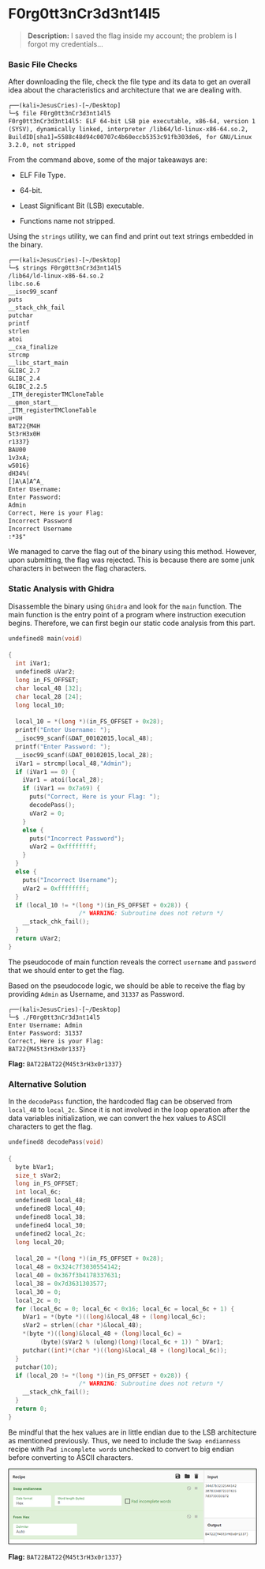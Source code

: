 # **F0rg0tt3nCr3d3nt14l5**   

> **Description:** I saved the flag inside my account; the problem is I forgot my credentials…

### Basic File Checks

After downloading the file, check the file type and its data to get an overall idea about the characteristics and architecture that we are dealing with.

```
┌──(kali💀JesusCries)-[~/Desktop]
└─$ file F0rg0tt3nCr3d3nt14l5 
F0rg0tt3nCr3d3nt14l5: ELF 64-bit LSB pie executable, x86-64, version 1 (SYSV), dynamically linked, interpreter /lib64/ld-linux-x86-64.so.2, BuildID[sha1]=5588c48d94c00707c4b60eccb5353c91fb303de6, for GNU/Linux 3.2.0, not stripped
```

From the command above, some of the major takeaways are:

- ELF File Type.

- 64-bit.
- Least Significant Bit (LSB) executable.
- Functions name not stripped.

Using the `strings` utility, we can find and print out text strings embedded in the binary.

```
┌──(kali💀JesusCries)-[~/Desktop]
└─$ strings F0rg0tt3nCr3d3nt14l5    
/lib64/ld-linux-x86-64.so.2
libc.so.6
__isoc99_scanf
puts
__stack_chk_fail
putchar
printf
strlen
atoi
__cxa_finalize
strcmp
__libc_start_main
GLIBC_2.7
GLIBC_2.4
GLIBC_2.2.5
_ITM_deregisterTMCloneTable
__gmon_start__
_ITM_registerTMCloneTable
u+UH
BAT22{M4H
5t3rH3x0H
r1337}
BAU00
1v3xA;
w5016}
dH34%(
[]A\A]A^A_
Enter Username: 
Enter Password: 
Admin
Correct, Here is your Flag: 
Incorrect Password
Incorrect Username
:*3$"
```

We managed to carve the flag out of the binary using this method. However, upon submitting, the flag was rejected. This is because there are some junk characters in between the flag characters.

### Static Analysis with Ghidra

Disassemble the binary using `Ghidra` and look for the `main` function. The main function is the entry point of a program where instruction execution begins. Therefore, we can first begin our static code analysis from this part.

```c
undefined8 main(void)

{
  int iVar1;
  undefined8 uVar2;
  long in_FS_OFFSET;
  char local_48 [32];
  char local_28 [24];
  long local_10;
  
  local_10 = *(long *)(in_FS_OFFSET + 0x28);
  printf("Enter Username: ");
  __isoc99_scanf(&DAT_00102015,local_48);
  printf("Enter Password: ");
  __isoc99_scanf(&DAT_00102015,local_28);
  iVar1 = strcmp(local_48,"Admin");
  if (iVar1 == 0) {
    iVar1 = atoi(local_28);
    if (iVar1 == 0x7a69) {
      puts("Correct, Here is your Flag: ");
      decodePass();
      uVar2 = 0;
    }
    else {
      puts("Incorrect Password");
      uVar2 = 0xffffffff;
    }
  }
  else {
    puts("Incorrect Username");
    uVar2 = 0xffffffff;
  }
  if (local_10 != *(long *)(in_FS_OFFSET + 0x28)) {
                    /* WARNING: Subroutine does not return */
    __stack_chk_fail();
  }
  return uVar2;
}
```

The pseudocode of main function reveals the correct `username` and `password` that we should enter to get the flag. 

Based on the pseudocode logic, we should be able to receive the flag by providing `Admin` as Username, and `31337` as Password.

```
┌──(kali💀JesusCries)-[~/Desktop]
└─$ ./F0rg0tt3nCr3d3nt14l5 
Enter Username: Admin
Enter Password: 31337
Correct, Here is your Flag: 
BAT22{M45t3rH3x0r1337}
```

**Flag:** `BAT22BAT22{M45t3rH3x0r1337}`

### Alternative Solution

In the `decodePass` function, the hardcoded flag can be observed from `local_48` to `local_2c`. Since it is not involved in the loop operation after the data variables initialization, we can convert the hex values to ASCII characters to get the flag.

```c
undefined8 decodePass(void)

{
  byte bVar1;
  size_t sVar2;
  long in_FS_OFFSET;
  int local_6c;
  undefined8 local_48;
  undefined8 local_40;
  undefined8 local_38;
  undefined4 local_30;
  undefined2 local_2c;
  long local_20;
  
  local_20 = *(long *)(in_FS_OFFSET + 0x28);
  local_48 = 0x324c7f3030554142;
  local_40 = 0x367f3b4178337631;
  local_38 = 0x7d3631303577;
  local_30 = 0;
  local_2c = 0;
  for (local_6c = 0; local_6c < 0x16; local_6c = local_6c + 1) {
    bVar1 = *(byte *)((long)&local_48 + (long)local_6c);
    sVar2 = strlen((char *)&local_48);
    *(byte *)((long)&local_48 + (long)local_6c) =
         (byte)(sVar2 % (ulong)(long)(local_6c + 1)) ^ bVar1;
    putchar((int)*(char *)((long)&local_48 + (long)local_6c));
  }
  putchar(10);
  if (local_20 != *(long *)(in_FS_OFFSET + 0x28)) {
                    /* WARNING: Subroutine does not return */
    __stack_chk_fail();
  }
  return 0;
}
```

Be mindful that the hex values are in little endian due to the LSB architecture as mentioned previously. Thus, we need to include the `Swap endianness` recipe with `Pad incomplete words` unchecked to convert to big endian before converting to ASCII characters.

![screenshot](./screenshot.png)

**Flag:** `BAT22BAT22{M45t3rH3x0r1337}`
